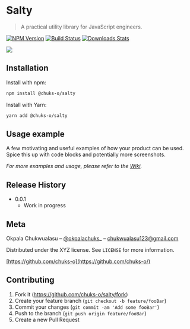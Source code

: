 # Salty

> A practical utility library for JavaScript engineers.

[![NPM Version][npm-image]][npm-url]
[![Build Status][travis-image]][travis-url]
[![Downloads Stats][npm-downloads]][npm-url]

<!-- One to two paragraph statement about your product and what it does. -->

![](header.png)

## Installation

Install with npm:

```sh
npm install @chuks-o/salty
```

Install with Yarn:

```sh
yarn add @chuks-o/salty
```

## Usage example

A few motivating and useful examples of how your product can be used. Spice this up with code blocks and potentially more screenshots.

_For more examples and usage, please refer to the [Wiki][wiki]._

<!-- ## Development setup

Describe how to install all development dependencies and how to run an automated test-suite of some kind. Potentially do this for multiple platforms.

```sh
make install
npm test
``` -->

## Release History

<!-- - 0.2.1
  - CHANGE: Update docs (module code remains unchanged)
- 0.2.0
  - CHANGE: Remove `setDefaultXYZ()`
  - ADD: Add `init()`
- 0.1.1
  - FIX: Crash when calling `baz()` (Thanks @GenerousContributorName!)
- 0.1.0
  - The first proper release
  - CHANGE: Rename `foo()` to `bar()` -->

- 0.0.1
  - Work in progress

## Meta

Okpala Chukwualasu – [@okpalachuks\_](https://twitter.com/okpalachuks_) – chukwualasu123@gmail.com

Distributed under the XYZ license. See `LICENSE` for more information.

[https://github.com/chuks-o](https://github.com/chuks-o/)

## Contributing

1. Fork it (<https://github.com/chuks-o/salty/fork>)
2. Create your feature branch (`git checkout -b feature/fooBar`)
3. Commit your changes (`git commit -am 'Add some fooBar'`)
4. Push to the branch (`git push origin feature/fooBar`)
5. Create a new Pull Request

<!-- Markdown link & img dfn's -->

[npm-image]: https://img.shields.io/npm/v/datadog-metrics.svg?style=flat-square
[npm-url]: https://npmjs.org/package/datadog-metrics
[npm-downloads]: https://img.shields.io/npm/dm/datadog-metrics.svg?style=flat-square
[travis-image]: https://img.shields.io/travis/dbader/node-datadog-metrics/master.svg?style=flat-square
[travis-url]: https://travis-ci.org/dbader/node-datadog-metrics
[wiki]: https://github.com/yourname/yourproject/wiki
